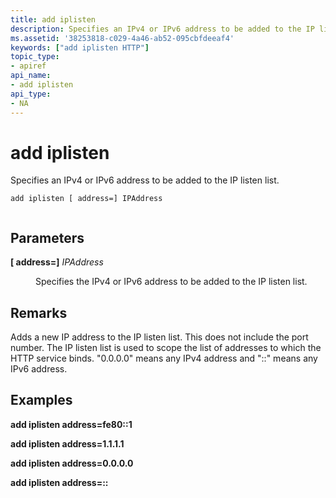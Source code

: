 ```yaml
---
title: add iplisten
description: Specifies an IPv4 or IPv6 address to be added to the IP listen list.
ms.assetid: '38253818-c029-4a46-ab52-095cbfdeeaf4'
keywords: ["add iplisten HTTP"]
topic_type:
- apiref
api_name:
- add iplisten
api_type:
- NA
---
```


# add iplisten

Specifies an IPv4 or IPv6 address to be added to the IP listen list.

``` syntax
add iplisten [ address=] IPAddress
 
```

## Parameters

<dl> <dt>

<span id="__address___IPAddress"></span><span id="__address___ipaddress"></span><span id="__ADDRESS___IPADDRESS"></span>**\[ address=\]** *IPAddress*
</dt> <dd>

Specifies the IPv4 or IPv6 address to be added to the IP listen list.

</dd> </dl>

## Remarks

Adds a new IP address to the IP listen list. This does not include the port number. The IP listen list is used to scope the list of addresses to which the HTTP service binds. "0.0.0.0" means any IPv4 address and "::" means any IPv6 address.

## Examples

**add iplisten address=fe80::1**

**add iplisten address=1.1.1.1**

**add iplisten address=0.0.0.0**

**add iplisten address=::**

 

 




